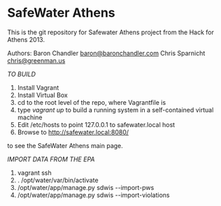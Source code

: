 SafeWater Athens
================

This is the git repository for Safewater Athens project from the Hack for 
Athens 2013. 


Authors: Baron Chandler <baron@baronchandler.com>
         Chris Sparnicht <chris@greenman.us>


*TO BUILD*

1. Install Vagrant
2. Install Virtual Box 
3. cd to the root level of the repo, where Vagrantfile is 
4. type _vagrant up_ to build a running system in a self-contained virtual machine
5. Edit /etc/hosts to point 127.0.0.1 to safewater.local host
6. Browse to http://safewater.local:8080/

to see the SafeWater Athens main page.


*IMPORT DATA FROM THE EPA*

1. vagrant ssh
2. . /opt/water/var/bin/activate
3. /opt/water/app/manage.py sdwis --import-pws 
4. /opt/water/app/manage.py sdwis --import-violations


